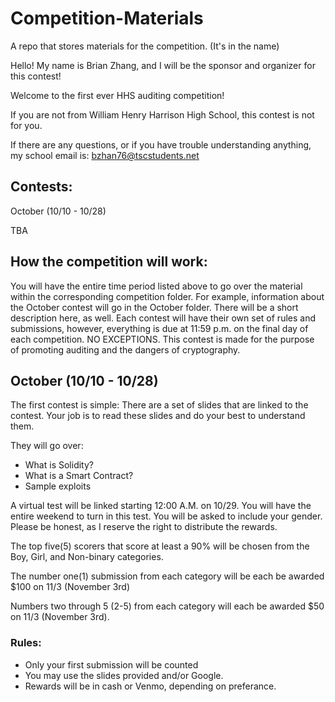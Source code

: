 # Competition-Materials
A repo that stores materials for the competition. (It's in the name)


Hello! My name is Brian Zhang, and I will be the sponsor and organizer for this contest!

Welcome to the first ever HHS auditing competition!

If you are not from William Henry Harrison High School, this contest is not for you.

If there are any questions, or if you have trouble understanding anything, my school email is: bzhan76@tscstudents.net

## Contests:
October (10/10 - 10/28)

TBA

## How the competition will work:
You will have the entire time period listed above to go over the material within the corresponding competition folder. For example, information about the October contest will go in the October folder. There will be a short description here, as well. Each contest will have their own set of rules and submissions, however, everything is due at 11:59 p.m. on the final day of each competition. NO EXCEPTIONS. This contest is made for the purpose of promoting auditing and the dangers of cryptography.

## October (10/10 - 10/28)
The first contest is simple: There are a set of slides that are linked to the contest. Your job is to read these slides and do your best to understand them.

They will go over:

- What is Solidity?
- What is a Smart Contract?
- Sample exploits

A virtual test will be linked starting 12:00 A.M. on 10/29. You will have the entire weekend to turn in this test. You will be asked to include your gender. Please be honest, as I reserve the right to distribute the rewards.

The top five(5) scorers that score at least a 90% will be chosen from the Boy, Girl, and Non-binary categories.

The number one(1) submission from each category will be each be awarded $100 on 11/3 (November 3rd)

Numbers two through 5 (2-5) from each category will each be awarded $50 on 11/3 (November 3rd).

### Rules:
- Only your first submission will be counted
- You may use the slides provided and/or Google.
- Rewards will be in cash or Venmo, depending on preferance.




